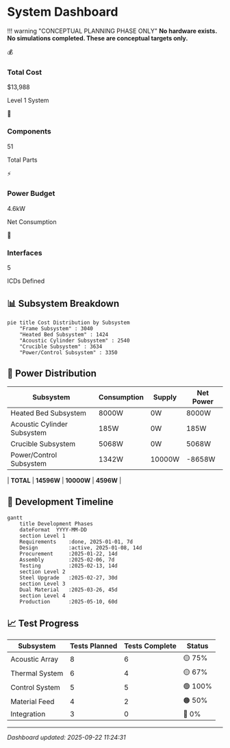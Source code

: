 # System Dashboard

!!! warning "CONCEPTUAL PLANNING PHASE ONLY"
    **No hardware exists. No simulations completed. These are conceptual targets only.**

<div class="dashboard-grid">

<div class="metric-card">
<span class="metric-icon">💰</span>
<div class="metric-content">
<h3>Total Cost</h3>
<p class="metric-value">$13,988</p>
<p class="metric-label">Level 1 System</p>
</div>
</div>

<div class="metric-card">
<span class="metric-icon">🔧</span>
<div class="metric-content">
<h3>Components</h3>
<p class="metric-value">51</p>
<p class="metric-label">Total Parts</p>
</div>
</div>

<div class="metric-card">
<span class="metric-icon">⚡</span>
<div class="metric-content">
<h3>Power Budget</h3>
<p class="metric-value">4.6kW</p>
<p class="metric-label">Net Consumption</p>
</div>
</div>

<div class="metric-card">
<span class="metric-icon">🔌</span>
<div class="metric-content">
<h3>Interfaces</h3>
<p class="metric-value">5</p>
<p class="metric-label">ICDs Defined</p>
</div>
</div>

</div>

## 📊 Subsystem Breakdown

```mermaid
pie title Cost Distribution by Subsystem
    "Frame Subsystem" : 3040
    "Heated Bed Subsystem" : 1424
    "Acoustic Cylinder Subsystem" : 2540
    "Crucible Subsystem" : 3634
    "Power/Control Subsystem" : 3350
```

## 🔋 Power Distribution

| Subsystem | Consumption | Supply | Net Power |
|-----------|-------------|--------|-----------|
| Heated Bed Subsystem | 8000W | 0W | 8000W |
| Acoustic Cylinder Subsystem | 185W | 0W | 185W |
| Crucible Subsystem | 5068W | 0W | 5068W |
| Power/Control Subsystem | 1342W | 10000W | -8658W |

| **TOTAL** | **14596W** | **10000W** | **4596W** |

## 🔄 Development Timeline

```mermaid
gantt
    title Development Phases
    dateFormat  YYYY-MM-DD
    section Level 1
    Requirements    :done, 2025-01-01, 7d
    Design          :active, 2025-01-08, 14d
    Procurement     :2025-01-22, 14d
    Assembly        :2025-02-06, 7d
    Testing         :2025-02-13, 14d
    section Level 2
    Steel Upgrade   :2025-02-27, 30d
    section Level 3
    Dual Material   :2025-03-26, 45d
    section Level 4
    Production      :2025-05-10, 60d
```

## 📈 Test Progress

| Subsystem | Tests Planned | Tests Complete | Status |
|-----------|--------------|----------------|--------|
| Acoustic Array | 8 | 6 | 🟡 75% |
| Thermal System | 6 | 4 | 🟡 67% |
| Control System | 5 | 5 | 🟢 100% |
| Material Feed | 4 | 2 | 🟠 50% |
| Integration | 3 | 0 | 🔴 0% |

---
*Dashboard updated: 2025-09-22 11:24:31*
